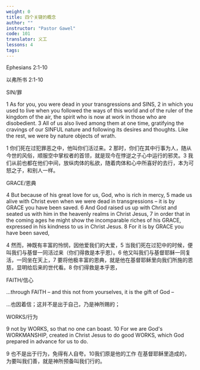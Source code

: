 ```yaml
---
weight: 0
title: 四个关键的概念
author: ""
instructor: "Pastor Gawel"
code: 101
translator: 义工
lessons: 4
tags: 
--- 
```


Ephesians 2:1-10

以弗所书 2:1-10

SIN/罪

1 As for you, you were dead in your transgressions and SINS, 2 in which you used to live when you followed the ways of this world and of the ruler of the kingdom of the air, the spirit who is now at work in those who are disobedient. 3 All of us also lived among them at one time, gratifying the cravings of our SINFUL nature and following its desires and thoughts. Like the rest, we were by nature objects of wrath.  

1 你们死在过犯罪恶之中，他叫你们活过来。2 那时，你们在其中行事为人，随从今世的风俗，顺服空中掌权者的首领，就是现今在悖逆之子心中运行的邪灵。3 我们从前也都在他们中间，放纵肉体的私欲，随着肉体和心中所喜好的去行，本为可怒之子，和别人一样。

GRACE/恩典

4 But because of his great love for us, God, who is rich in mercy, 5 made us alive with Christ even when we were dead in transgressions – it is by GRACE you have been saved. 6 And God raised us up with Christ and seated us with him in the heavenly realms in Christ Jesus, 7 in order that in the coming ages he might show the incomparable riches of his GRACE, expressed in his kindness to us in Christ Jesus. 8 For it is by GRACE you have been saved,

4 然而，神既有丰富的怜悯，因他爱我们的大爱，5 当我们死在过犯中的时候，便叫我们与基督一同活过来（你们得救是本乎恩）。6 他又叫我们与基督耶稣一同复活，一同坐在天上，7 要将他极丰富的恩典，就是他在基督耶稣里向我们所施的恩慈，显明给后来的世代看。8 你们得救是本乎恩，

FAITH/信心

…through FAITH – and this not from yourselves, it is the gift of God –

…也因着信；这并不是出于自己，乃是神所赐的；

WORKS/行为

9 not by WORKS, so that no one can boast. 10 For we are God's WORKMANSHIP, created in Christ Jesus to do good WORKS, which God prepared in advance for us to do.

9 也不是出于行为，免得有人自夸。10我们原是他的工作 在基督耶稣里造成的，为要叫我们善，就是神所预备叫我们行的。
